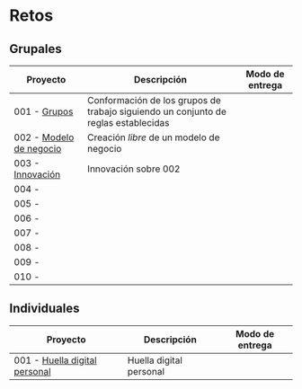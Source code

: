 # Retos

## Grupales

Proyecto|Descripción|Modo de entrega
-|-|-
001 - [Grupos](01-grupos.md) | Conformación de los grupos de trabajo siguiendo un conjunto de reglas establecidas|
002 - [Modelo de negocio](https://github.com/mmasias/23-24-DSI/blob/main/retos/02-modeloDeNegocio.md)| Creación *libre* de un modelo de negocio |
003 - [Innovación](03-innovacion.md)| Innovación sobre 002|
004 - | |
005 - | |
006 - | |
007 - | |
008 - | |
009 - | |
010 - | |

## Individuales

Proyecto|Descripción|Modo de entrega
-|-|-
001 - [Huella digital personal](01-huellaDigitalPersonal.md)|Huella digital personal|
